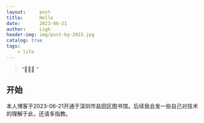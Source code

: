 ```yaml
---
layout:     post
title:      Hello
date:       2023-06-21
author:     Ligh
header-img: img/post-bg-2015.jpg
catalog: true
tags:
    - life
---
```


> “🙉🙉🙉 ”
## 开始

本人博客于2023-06-21开通于深圳市盐田区图书馆。后续我会发一些自己对技术的理解于此，还请多指教。




